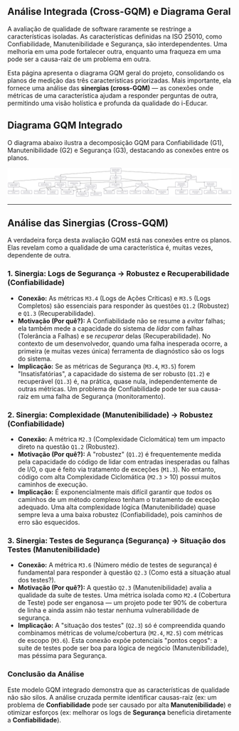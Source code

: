 ## Análise Integrada (Cross-GQM) e Diagrama Geral

A avaliação de qualidade de software raramente se restringe a características isoladas. As características definidas na ISO 25010, como Confiabilidade, Manutenibilidade e Segurança, são interdependentes. Uma melhoria em uma pode fortalecer outra, enquanto uma fraqueza em uma pode ser a causa-raiz de um problema em outra.

Esta página apresenta o diagrama GQM geral do projeto, consolidando os planos de medição das três características priorizadas. Mais importante, ela fornece uma análise das **sinergias (cross-GQM)** — as conexões onde métricas de uma característica ajudam a responder perguntas de outra, permitindo uma visão holística e profunda da qualidade do i-Educar.

## Diagrama GQM Integrado

O diagrama abaixo ilustra a decomposição GQM para Confiabilidade (G1), Manutenibilidade (G2) e Segurança (G3), destacando as conexões entre os planos.

![Relação entre a Confiabilidade, Perguntas e Métricas](../assets/diagrama_completo_fase2.png)

-----

## Análise das Sinergias (Cross-GQM)

A verdadeira força desta avaliação GQM está nas conexões entre os planos. Elas revelam como a qualidade de uma característica é, muitas vezes, dependente de outra.

### 1\. Sinergia: Logs de Segurança $\to$ Robustez e Recuperabilidade (Confiabilidade)

  * **Conexão:** As métricas `M3.4` (Logs de Ações Críticas) e `M3.5` (Logs Completos) são essenciais para responder às questões `Q1.2` (Robustez) e `Q1.3` (Recuperabilidade).
  * **Motivação (Por quê?):** A Confiabilidade não se resume a *evitar* falhas; ela também mede a capacidade do sistema de *lidar* com falhas (Tolerância a Falhas) e se *recuperar* delas (Recuperabilidade). No contexto de um desenvolvedor, quando uma falha inesperada ocorre, a primeira (e muitas vezes única) ferramenta de diagnóstico são os logs do sistema.
  * **Implicação:** Se as métricas de Segurança (`M3.4`, `M3.5`) forem "Insatisfatórias", a capacidade do sistema de ser robusto (`Q1.2`) e recuperável (`Q1.3`) é, na prática, quase nula, independentemente de outras métricas. Um problema de Confiabilidade pode ter sua causa-raiz em uma falha de Segurança (monitoramento).

### 2\. Sinergia: Complexidade (Manutenibilidade) $\to$ Robustez (Confiabilidade)

  * **Conexão:** A métrica `M2.3` (Complexidade Ciclomática) tem um impacto direto na questão `Q1.2` (Robustez).
  * **Motivação (Por quê?):** A "robustez" (`Q1.2`) é frequentemente medida pela capacidade do código de lidar com entradas inesperadas ou falhas de I/O, o que é feito via tratamento de exceções (`M1.3`). No entanto, código com alta Complexidade Ciclomática (`M2.3` \> 10) possui muitos caminhos de execução.
  * **Implicação:** É exponencialmente mais difícil garantir que *todos* os caminhos de um método complexo tenham o tratamento de exceção adequado. Uma alta complexidade lógica (Manutenibilidade) quase sempre leva a uma baixa robustez (Confiabilidade), pois caminhos de erro são esquecidos.

### 3\. Sinergia: Testes de Segurança (Segurança) $\to$ Situação dos Testes (Manutenibilidade)

  * **Conexão:** A métrica `M3.6` (Número médio de testes de segurança) é fundamental para responder à questão `Q2.3` (Como está a situação atual dos testes?).
  * **Motivação (Por quê?):** A questão `Q2.3` (Manutenibilidade) avalia a qualidade da suíte de testes. Uma métrica isolada como `M2.4` (Cobertura de Teste) pode ser enganosa — um projeto pode ter 90% de cobertura de linha e ainda assim não testar nenhuma vulnerabilidade de segurança.
  * **Implicação:** A "situação dos testes" (`Q2.3`) só é compreendida quando combinamos métricas de volume/cobertura (`M2.4`, `M2.5`) com métricas de escopo (`M3.6`). Esta conexão expõe potenciais "pontos cegos": a suíte de testes pode ser boa para lógica de negócio (Manutenibilidade), mas péssima para Segurança.

### Conclusão da Análise

Este modelo GQM integrado demonstra que as características de qualidade não são silos. A análise cruzada permite identificar causas-raiz (ex: um problema de **Confiabilidade** pode ser causado por alta **Manutenibilidade**) e otimizar esforços (ex: melhorar os logs de **Segurança** beneficia diretamente a **Confiabilidade**).